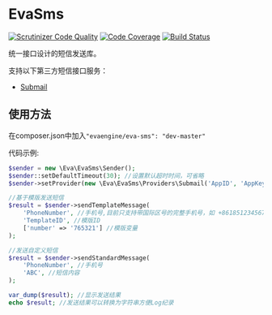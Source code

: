 # EvaSms

[![Scrutinizer Code Quality](https://scrutinizer-ci.com/g/EvaEngine/EvaSms/badges/quality-score.png?b=master)](https://scrutinizer-ci.com/g/EvaEngine/EvaSms/?branch=master)
[![Code Coverage](https://scrutinizer-ci.com/g/EvaEngine/EvaSms/badges/coverage.png?b=master)](https://scrutinizer-ci.com/g/EvaEngine/EvaSms/?branch=master)
[![Build Status](https://scrutinizer-ci.com/g/EvaEngine/EvaSms/badges/build.png?b=master)](https://scrutinizer-ci.com/g/EvaEngine/EvaSms/build-status/master)

统一接口设计的短信发送库。

支持以下第三方短信接口服务：

- [Submail](http://submail.cn/)


## 使用方法

在composer.json中加入`"evaengine/eva-sms": "dev-master"`


代码示例:

``` php
$sender = new \Eva\EvaSms\Sender();
$sender::setDefaultTimeout(30); //设置默认超时时间，可省略
$sender->setProvider(new \Eva\EvaSms\Providers\Submail('AppID', 'AppKey'));

//基于模版发送短信
$result = $sender->sendTemplateMessage(
    'PhoneNumber', //手机号,目前只支持带国际区号的完整手机号，如 +8618512345678
    'TemplateID', //模版ID
    ['number' => '765321'] //模版变量
);

//发送自定义短信
$result = $sender->sendStandardMessage(
    'PhoneNumber', //手机号
    'ABC', //短信内容
);

var_dump($result); //显示发送结果
echo $result; //发送结果可以转换为字符串方便Log纪录
```
